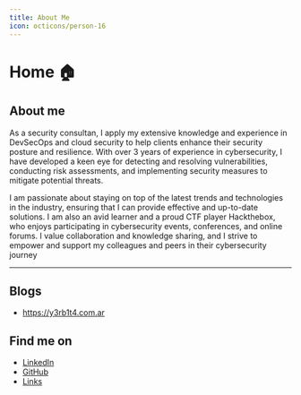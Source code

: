 ```yaml
---
title: About Me
icon: octicons/person-16
---
```



# Home 🏠

## About me

As a security consultan, I apply my extensive knowledge and experience in DevSecOps and cloud security to help clients enhance their security posture and resilience. With over 3 years of experience in cybersecurity, I have developed a keen eye for detecting and resolving vulnerabilities, conducting risk assessments, and implementing security measures to mitigate potential threats.

I am passionate about staying on top of the latest trends and technologies in the industry, ensuring that I can provide effective and up-to-date solutions. I am also an avid learner and a proud CTF player Hackthebox, who enjoys participating in cybersecurity events, conferences, and online forums. I value collaboration and knowledge sharing, and I strive to empower and support my colleagues and peers in their cybersecurity journey

---

## Blogs

- https://y3rb1t4.com.ar

## Find me on

- [LinkedIn](https://www.linkedin.com/in/gaborodriguezsec/)
- [GitHub](https://github.com/y3rb1t4)
- [Links](https://y3rb1t4.com.ar)
